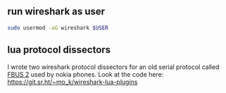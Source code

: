 ## run wireshark as user
```bash
sudo usermod -aG wireshark $USER
```

## lua protocol dissectors
I wrote two wireshark protocol dissectors for an old serial protocol called [FBUS 2](https://docs.gammu.org/protocol/nokia.html) used by nokia phones.
Look at the code here: https://git.sr.ht/~mo_k/wireshark-lua-plugins
